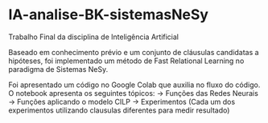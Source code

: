 # IA-analise-BK-sistemasNeSy
Trabalho Final da disciplina de Inteligência Artificial

Baseado em conhecimento prévio e um conjunto de cláusulas candidatas a hipóteses, foi implementado um método de Fast Relational Learning no paradigma de Sistemas NeSy.

Foi apresentado um código no Google Colab que auxilia no fluxo do código. 
O notebook apresenta os seguintes tópicos:
  -> Funções das Redes Neurais
  -> Funções aplicando o modelo CILP
  -> Experimentos (Cada um dos experimentos utilizando clausulas diferentes para medir resultado)
